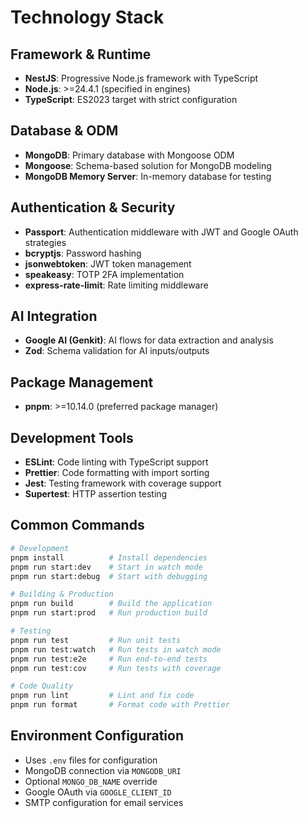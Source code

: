 # Technology Stack

## Framework & Runtime

- **NestJS**: Progressive Node.js framework with TypeScript
- **Node.js**: >=24.4.1 (specified in engines)
- **TypeScript**: ES2023 target with strict configuration

## Database & ODM

- **MongoDB**: Primary database with Mongoose ODM
- **Mongoose**: Schema-based solution for MongoDB modeling
- **MongoDB Memory Server**: In-memory database for testing

## Authentication & Security

- **Passport**: Authentication middleware with JWT and Google OAuth strategies
- **bcryptjs**: Password hashing
- **jsonwebtoken**: JWT token management
- **speakeasy**: TOTP 2FA implementation
- **express-rate-limit**: Rate limiting middleware

## AI Integration

- **Google AI (Genkit)**: AI flows for data extraction and analysis
- **Zod**: Schema validation for AI inputs/outputs

## Package Management

- **pnpm**: >=10.14.0 (preferred package manager)

## Development Tools

- **ESLint**: Code linting with TypeScript support
- **Prettier**: Code formatting with import sorting
- **Jest**: Testing framework with coverage support
- **Supertest**: HTTP assertion testing

## Common Commands

```bash
# Development
pnpm install          # Install dependencies
pnpm run start:dev    # Start in watch mode
pnpm run start:debug  # Start with debugging

# Building & Production
pnpm run build        # Build the application
pnpm run start:prod   # Run production build

# Testing
pnpm run test         # Run unit tests
pnpm run test:watch   # Run tests in watch mode
pnpm run test:e2e     # Run end-to-end tests
pnpm run test:cov     # Run tests with coverage

# Code Quality
pnpm run lint         # Lint and fix code
pnpm run format       # Format code with Prettier
```

## Environment Configuration

- Uses `.env` files for configuration
- MongoDB connection via `MONGODB_URI`
- Optional `MONGO_DB_NAME` override
- Google OAuth via `GOOGLE_CLIENT_ID`
- SMTP configuration for email services
